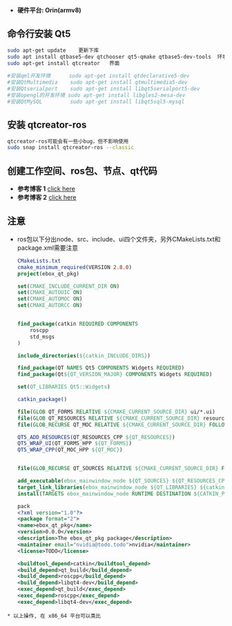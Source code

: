 * **硬件平台: Orin(armv8)**
## 命令行安装 Qt5
```bash
sudo apt-get update    更新下库
sudo apt install qtbase5-dev qtchooser qt5-qmake qtbase5-dev-tools  环境
sudo apt-get install qtcreator   界面
 
#安装qml开发环境      sudo apt-get install qtdeclarative5-dev
#安装QtMultimedia    sudo apt-get install qtmultimedia5-dev
#安装Qtserialport    sudo apt-get install libqt5serialport5-dev
#安装opengl的开发环境 sudo apt-get install libgles2-mesa-dev
#安装QtMySQL         sudo apt-get install libqt5sql5-mysql
```
## 安装 qtcreator-ros
```bash
qtcreator-ros可能会有一些小bug，但不影响使用
sudo snap install qtcreator-ros --classic 
```
## 创建工作空间、ros包、节点、qt代码
* **参考博客 1** [click here](https://blog.csdn.net/YMGogre/article/details/130588657)
* **参考博客 2** [click here](https://blog.csdn.net/m0_67254672/article/details/131939083?ops_request_misc=&request_id=&biz_id=102&utm_term=qt%20creator%20ros&utm_medium=distribute.pc_search_result.none-task-blog-2~all~sobaiduweb~default-0-131939083.nonecase&spm=1018.2226.3001.4187)
## 注意 ##
* ros包以下分出node、src、include、ui四个文件夹，另外CMakeLists.txt和package.xml需要注意
  
  ```cmake
  CMakeLists.txt
  cmake_minimum_required(VERSION 2.8.0)
  project(ebox_qt_pkg)

  set(CMAKE_INCLUDE_CURRENT_DIR ON)
  set(CMAKE_AUTOUIC ON)
  set(CMAKE_AUTOMOC ON)
  set(CMAKE_AUTORCC ON)


  find_package(catkin REQUIRED COMPONENTS
      roscpp
      std_msgs
  )

  include_directories(${catkin_INCLUDE_DIRS})

  find_package(QT NAMES Qt5 COMPONENTS Widgets REQUIRED)
  find_package(Qt${QT_VERSION_MAJOR} COMPONENTS Widgets REQUIRED)

  set(QT_LIBRARIES Qt5::Widgets)

  catkin_package()

  file(GLOB QT_FORMS RELATIVE ${CMAKE_CURRENT_SOURCE_DIR} ui/*.ui)
  file(GLOB QT_RESOURCES RELATIVE ${CMAKE_CURRENT_SOURCE_DIR} resources/*.qrc)
  file(GLOB_RECURSE QT_MOC RELATIVE ${CMAKE_CURRENT_SOURCE_DIR} FOLLOW_SYMLINKS include/ebox_qt_pkg/*.hpp *.h)

  QT5_ADD_RESOURCES(QT_RESOURCES_CPP ${QT_RESOURCES})
  QT5_WRAP_UI(QT_FORMS_HPP ${QT_FORMS})
  QT5_WRAP_CPP(QT_MOC_HPP ${QT_MOC})


  file(GLOB_RECURSE QT_SOURCES RELATIVE ${CMAKE_CURRENT_SOURCE_DIR} FOLLOW_SYMLINKS src/*.cpp)

  add_executable(ebox_mainwindow_node ${QT_SOURCES} ${QT_RESOURCES_CPP} ${QT_FORMS_HPP} ${QT_MOC_HPP} )
  target_link_libraries(ebox_mainwindow_node ${QT_LIBRARIES} ${catkin_LIBRARIES})
  install(TARGETS ebox_mainwindow_node RUNTIME DESTINATION ${CATKIN_PACKAGE_BIN_DESTINATION})
  ```
  ```Xml
  pack
  <?xml version="1.0"?>
  <package format="2">
  <name>ebox_qt_pkg</name>
  <version>0.0.0</version>
  <description>The ebox_qt_pkg package</description>
  <maintainer email="nvidia@todo.todo">nvidia</maintainer>
  <license>TODO</license>

  <buildtool_depend>catkin</buildtool_depend>
  <build_depend>qt_build</build_depend>
  <build_depend>roscpp</build_depend>
  <build_depend>libqt4-dev</build_depend>
  <exec_depend>qt_build</exec_depend>
  <exec_depend>roscpp</exec_depend>
  <exec_depend>libqt4-dev</exec_depend>

</package>

  ```
* 以上操作, 在 x86_64 平台可以类比




